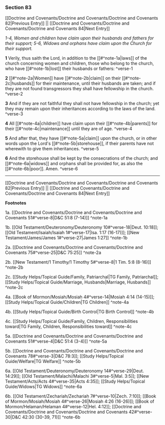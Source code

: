 ### Section 83

[[Doctrine and Covenants/Doctrine and Covenants/Doctrine and Covenants 82|Previous Entry]]  ||  [[Doctrine and Covenants/Doctrine and Covenants/Doctrine and Covenants 84|Next Entry]]

*1-4, Women and children have claim upon their husbands and fathers for their support; 5-6, Widows and orphans have claim upon the Church for their support.*

**1**  Verily, thus saith the Lord, in addition to the [[#^note-1a|laws]] of the church concerning women and children, those who belong to the church, who have [[#^note-1b|lost]] their husbands or fathers: ^verse-1

**2**  [[#^note-2a|Women]] have [[#^note-2b|claim]] on their [[#^note-2c|husbands]] for their maintenance, until their husbands are taken; and if they are not found transgressors they shall have fellowship in the church. ^verse-2

**3**  And if they are not faithful they shall not have fellowship in the church; yet they may remain upon their inheritances according to the laws of the land. ^verse-3

**4**  All [[#^note-4a|children]] have claim upon their [[#^note-4b|parents]] for their [[#^note-4c|maintenance]] until they are of age. ^verse-4

**5**  And after that, they have [[#^note-5a|claim]] upon the church, or in other words upon the Lord's [[#^note-5b|storehouse]], if their parents have not wherewith to give them inheritances. ^verse-5

**6**  And the storehouse shall be kept by the consecrations of the church; and [[#^note-6a|widows]] and orphans shall be provided for, as also the [[#^note-6b|poor]]. Amen. ^verse-6


---
[[Doctrine and Covenants/Doctrine and Covenants/Doctrine and Covenants 82|Previous Entry]]  ||  [[Doctrine and Covenants/Doctrine and Covenants/Doctrine and Covenants 84|Next Entry]]


**Footnotes**


1a. [[Doctrine and Covenants/Doctrine and Covenants/Doctrine and Covenants 51#^verse-8|D&C 51:8 (7-14)]] ^note-1a

1b. [[Old Testament/Deuteronomy/Deuteronomy 10#^verse-18|Deut. 10:18]]; [[Old Testament/Isaiah/Isaiah 1#^verse-17|Isa. 1:17 (16-17)]]; [[New Testament/James/James 1#^verse-27|James 1:27]] ^note-1b

2a. [[Doctrine and Covenants/Doctrine and Covenants/Doctrine and Covenants 75#^verse-25|D&C 75:25]] ^note-2a

2b. [[New Testament/1 Timothy/1 Timothy 5#^verse-8|1 Tim. 5:8 (8-16)]] ^note-2b

2c. [[Study Helps/Topical Guide/Family, Patriarchal|TG Family, Patriarchal]]; [[Study Helps/Topical Guide/Marriage, Husbands|Marriage, Husbands]] ^note-2c

4a. [[Book of Mormon/Mosiah/Mosiah 4#^verse-14|Mosiah 4:14 (14-15)]]; [[Study Helps/Topical Guide/Children|TG Children]] ^note-4a

4b. [[Study Helps/Topical Guide/Birth Control|TG Birth Control]] ^note-4b

4c. [[Study Helps/Topical Guide/Family, Children, Responsibilities toward|TG Family, Children, Responsibilities toward]] ^note-4c

5a. [[Doctrine and Covenants/Doctrine and Covenants/Doctrine and Covenants 51#^verse-4|D&C 51:4 (3-4)]] ^note-5a

5b. [[Doctrine and Covenants/Doctrine and Covenants/Doctrine and Covenants 78#^verse-3|D&C 78:3]]; [[Study Helps/Topical Guide/Welfare|TG Welfare]] ^note-5b

6a. [[Old Testament/Deuteronomy/Deuteronomy 14#^verse-29|Deut. 14:29]]; [[Old Testament/Malachi/Malachi 3#^verse-5|Mal. 3:5]]; [[New Testament/Acts/Acts 4#^verse-35|Acts 4:35]]; [[Study Helps/Topical Guide/Widows|TG Widows]] ^note-6a

6b. [[Old Testament/Zechariah/Zechariah 7#^verse-10|Zech. 7:10]]; [[Book of Mormon/Mosiah/Mosiah 4#^verse-26|Mosiah 4:26 (16-26)]]; [[Book of Mormon/Helaman/Helaman 4#^verse-12|Hel. 4:12]]; [[Doctrine and Covenants/Doctrine and Covenants/Doctrine and Covenants 42#^verse-30|D&C 42:30 (30-39, 71)]] ^note-6b
